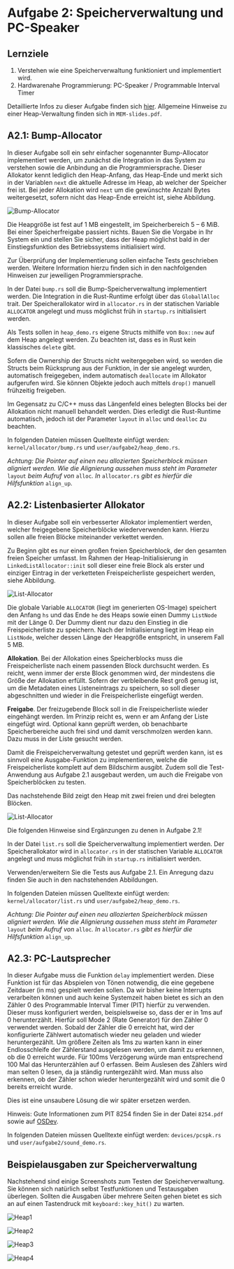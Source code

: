 # Aufgabe 2: Speicherverwaltung und PC-Speaker

## Lernziele
1. Verstehen wie eine Speicherverwaltung funktioniert und implementiert wird.
2. Hardwarenahe Programmierung: PC-Speaker / Programmable Interval Timer

Detaillierte Infos zu dieser Aufgabe finden sich [hier](https://os.phil-opp.com/allocator-designs/). Allgemeine Hinweise zu einer Heap-Verwaltung finden sich in `MEM-slides.pdf`.

## A2.1: Bump-Allocator
In dieser Aufgabe soll ein sehr einfacher sogenannter Bump-Allocator implementiert werden, um zunächst die Integration in das System zu verstehen sowie die Anbindung an die Programmiersprache. Dieser Allokator kennt lediglich den Heap-Anfang, das Heap-Ende und merkt sich in der Variablen `next` die aktuelle Adresse im Heap, ab welcher der Speicher frei ist. Bei jeder Allokation wird `next` um die gewünschte Anzahl Bytes weitergesetzt, sofern nicht das Heap-Ende erreicht ist, siehe Abbildung.

![Bump-Allocator](img/bump_allocator.jpg)

Die Heapgröße ist fest auf 1 MB eingestellt, im Speicherbereich 5 – 6 MiB. Bei einer Speicherfreigabe passiert nichts. Bauen Sie die Vorgabe in Ihr System ein und stellen Sie sicher, dass der Heap möglichst bald in der Einstiegsfunktion des Betriebssystems initialisiert wird.

Zur Überprüfung der Implementierung sollen einfache Tests geschrieben werden. Weitere Information hierzu finden sich in den nachfolgenden Hinweisen zur jeweiligen Programmiersprache.

In der Datei `bump.rs` soll die Bump-Speicherverwaltung implementiert werden. Die Integration in die Rust-Runtime erfolgt über das `GloballAlloc` trait. Der Speicherallokator wird in `allocator.rs` in der statischen Variable `ALLOCATOR` angelegt und muss möglichst früh in `startup.rs` initialisiert werden.

Als Tests sollen in `heap_demo.rs` eigene Structs mithilfe von `Box::new` auf dem Heap angelegt werden. Zu beachten ist, dass es in Rust kein klassisches `delete` gibt.

Sofern die Ownership der Structs nicht weitergegeben wird, so werden die Structs beim Rücksprung aus der Funktion, in der sie angelegt wurden, automatisch freigegeben, indem automatisch `deallocate` im Allokator aufgerufen wird. Sie können Objekte jedoch auch mittels `drop()` manuell frühzeitig freigeben.

Im Gegensatz zu C/C++ muss das Längenfeld eines belegten Blocks bei der Allokation nicht manuell
behandelt werden. Dies erledigt die Rust-Runtime automatisch, jedoch ist der Parameter `layout` in `alloc` und `dealloc` zu beachten.

In folgenden Dateien müssen Quelltexte einfügt werden: `kernel/allocator/bump.rs` und
`user/aufgabe2/heap_demo.rs`.

*Achtung: Die Pointer auf einen neu allozierten Speicherblock müssen aligniert werden. Wie die Alignierung aussehen muss steht im Parameter* `layout` *beim Aufruf von* `alloc`*. In* `allocator.rs` *gibt es hierfür die Hilfsfunktion* `align_up`. 

## A2.2: Listenbasierter Allokator
In dieser Aufgabe soll ein verbesserter Allokator implementiert werden, welcher freigegebene Speicherblöcke wiederverwenden kann. Hierzu sollen alle freien Blöcke miteinander verkettet werden.

Zu Beginn gibt es nur einen großen freien Speicherblock, der den gesamten freien Speicher umfasst. Im Rahmen der Heap-Initialisierung in `LinkedListAllocator::init` soll dieser eine freie Block als erster und einziger Eintrag in der verketteten Freispeicherliste gespeichert werden, siehe Abbildung.

![List-Allocator](img/list_allocator-1.jpg)

Die globale Variable `ALLOCATOR` (liegt im generierten OS-Image) speichert den Anfang `hs` und das Ende `he` des Heaps sowie einen Dummy `ListNode` mit der Länge 0. Der Dummy dient nur dazu den Einstieg in die Freispeicherliste zu speichern. Nach der Initialisierung liegt im Heap ein `ListNode`, welcher dessen Länge der Heapgröße entspricht, in unserem Fall 5 MB.  

**Allokation**. Bei der Allokation eines Speicherblocks muss die Freispeicherliste nach einem passenden Block durchsucht werden. Es reicht, wenn immer der erste Block genommen wird, der mindestens die Größe der Allokation erfüllt. Sofern der verbleibende Rest groß genug ist, um die Metadaten eines Listeneintrags zu speichern, so soll dieser abgeschnitten und wieder in die Freispeicherliste eingefügt werden.

**Freigabe**. Der freizugebende Block soll in die Freispeicherliste wieder eingehängt werden. Im Prinzip reicht es, wenn er am Anfang der Liste eingefügt wird. Optional kann geprüft werden, ob benachbarte Speicherbereiche auch frei sind und damit verschmolzen werden kann. Dazu muss in der Liste gesucht werden. 

Damit die Freispeicherverwaltung getestet und geprüft werden kann, ist es sinnvoll eine Ausgabe-Funktion zu implementieren, welche die Freispeicherliste komplett auf dem Bildschirm ausgibt. Zudem soll die Test-Anwendung aus Aufgabe 2.1 ausgebaut werden, um auch die Freigabe von Speicherblöcken zu testen.

Das nachstehende Bild zeigt den Heap mit zwei freien und drei belegten Blöcken.

![List-Allocator](img/list_allocator-2.jpg)

Die folgenden Hinweise sind Ergänzungen zu denen in Aufgabe 2.1!

In der Datei `list.rs` soll die Speicherverwaltung implementiert werden. Der Speicherallokator wird in `allocator.rs` in der statischen Variable `ALLOCATOR` angelegt und muss möglichst früh in `startup.rs` initialisiert werden.

Verwenden/erweitern Sie die Tests aus Aufgabe 2.1. Ein Anregung dazu finden Sie auch in den nachstehenden Abbildungen.

In folgenden Dateien müssen Quelltexte einfügt werden: `kernel/allocator/list.rs` und `user/aufgabe2/heap_demo.rs`.

*Achtung: Die Pointer auf einen neu allozierten Speicherblock müssen aligniert werden. Wie die Alignierung aussehen muss steht im Parameter* `layout` *beim Aufruf von* `alloc`*. In* `allocator.rs` *gibt es hierfür die Hilfsfunktion* `align_up`. 

## A2.3: PC-Lautsprecher
In dieser Aufgabe muss die Funktion `delay` implementiert werden. Diese Funktion ist für das Abspielen von Tönen notwendig, die eine gegebene Zeitdauer (in ms) gespielt werden sollen. Da wir bisher keine Interrupts verarbeiten können und auch keine Systemzeit haben bietet es sich an den Zähler 0 des Programmable Interval Timer (PIT) hierfür zu verwenden. Dieser muss konfiguriert werden, beispielsweise so, dass der er in 1ms auf 0 herunterzählt. Hierfür soll Mode 2 (Rate Generator) für den Zähler 0 verwendet werden. Sobald der Zähler die 0 erreicht hat, wird der konfigurierte Zählwert automatisch wieder neu geladen und wieder heruntergezählt. Um größere Zeiten als 1ms zu warten kann in einer Endlosschleife der Zählerstand ausgelesen werden, um damit zu erkennen, ob die 0 erreicht wurde. Für 100ms Verzögerung würde man entsprechend 100 Mal das Herunterzählen auf 0 erfassen. Beim Auslesen des Zählers wird man selten 0 lesen, da ja ständig runtergezählt wird. Man muss also erkennen, ob der Zähler schon wieder heruntergezählt wird und somit die 0 bereits erreicht wurde. 

Dies ist eine unsaubere Lösung die wir später ersetzen werden.

Hinweis: Gute Informationen zum PIT 8254 finden Sie in der Datei `8254.pdf` sowie auf [OSDev](http://wiki.osdev.org/Programmable_Interval_Timer).

In folgenden Dateien müssen Quelltexte einfügt werden: `devices/pcspk.rs` und `user/aufgabe2/sound_demo.rs`.

## Beispielausgaben zur Speicherverwaltung
Nachstehend sind einige Screenshots zum Testen der Speicherverwaltung. Sie können sich natürlich selbst Testfunktionen und Testausgaben überlegen. Sollten die Ausgaben über mehrere Seiten gehen bietet es sich an auf einen Tastendruck mit `keyboard::key_hit()` zu warten.

![Heap1](img/heap1.jpg)

![Heap2](img/heap2.jpg)

![Heap3](img/heap3.jpg)

![Heap4](img/heap4.jpg)
